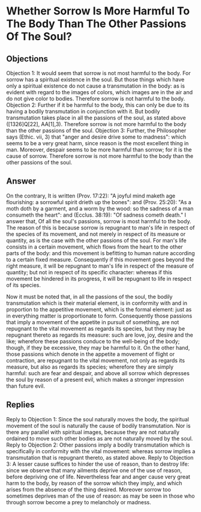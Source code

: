# Whether Sorrow Is More Harmful To The Body Than The Other Passions Of The Soul?
## Objections
Objection 1: It would seem that sorrow is not most harmful to the body. For sorrow has a spiritual existence in the soul. But those things which have only a spiritual existence do not cause a transmutation in the body: as is evident with regard to the images of colors, which images are in the air and do not give color to bodies. Therefore sorrow is not harmful to the body.
Objection 2: Further if it be harmful to the body, this can only be due to its having a bodily transmutation in conjunction with it. But bodily transmutation takes place in all the passions of the soul, as stated above ([1326]Q[22], AA[1],3). Therefore sorrow is not more harmful to the body than the other passions of the soul.
Objection 3: Further, the Philosopher says (Ethic. vii, 3) that "anger and desire drive some to madness": which seems to be a very great harm, since reason is the most excellent thing in man. Moreover, despair seems to be more harmful than sorrow; for it is the cause of sorrow. Therefore sorrow is not more harmful to the body than the other passions of the soul.
## Answer
On the contrary, It is written (Prov. 17:22): "A joyful mind maketh age flourishing: a sorrowful spirit drieth up the bones": and (Prov. 25:20): "As a moth doth by a garment, and a worm by the wood: so the sadness of a man consumeth the heart": and (Ecclus. 38:19): "Of sadness cometh death."
I answer that, Of all the soul's passions, sorrow is most harmful to the body. The reason of this is because sorrow is repugnant to man's life in respect of the species of its movement, and not merely in respect of its measure or quantity, as is the case with the other passions of the soul. For man's life consists in a certain movement, which flows from the heart to the other parts of the body: and this movement is befitting to human nature according to a certain fixed measure. Consequently if this movement goes beyond the right measure, it will be repugnant to man's life in respect of the measure of quantity; but not in respect of its specific character: whereas if this movement be hindered in its progress, it will be repugnant to life in respect of its species.

Now it must be noted that, in all the passions of the soul, the bodily transmutation which is their material element, is in conformity with and in proportion to the appetitive movement, which is the formal element: just as in everything matter is proportionate to form. Consequently those passions that imply a movement of the appetite in pursuit of something, are not repugnant to the vital movement as regards its species, but they may be repugnant thereto as regards its measure: such are love, joy, desire and the like; wherefore these passions conduce to the well-being of the body; though, if they be excessive, they may be harmful to it. On the other hand, those passions which denote in the appetite a movement of flight or contraction, are repugnant to the vital movement, not only as regards its measure, but also as regards its species; wherefore they are simply harmful: such are fear and despair, and above all sorrow which depresses the soul by reason of a present evil, which makes a stronger impression than future evil.
## Replies
Reply to Objection 1: Since the soul naturally moves the body, the spiritual movement of the soul is naturally the cause of bodily transmutation. Nor is there any parallel with spiritual images, because they are not naturally ordained to move such other bodies as are not naturally moved by the soul.
Reply to Objection 2: Other passions imply a bodily transmutation which is specifically in conformity with the vital movement: whereas sorrow implies a transmutation that is repugnant thereto, as stated above.
Reply to Objection 3: A lesser cause suffices to hinder the use of reason, than to destroy life: since we observe that many ailments deprive one of the use of reason, before depriving one of life. Nevertheless fear and anger cause very great harm to the body, by reason of the sorrow which they imply, and which arises from the absence of the thing desired. Moreover sorrow too sometimes deprives man of the use of reason: as may be seen in those who through sorrow become a prey to melancholy or madness.